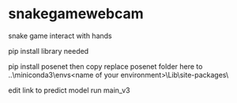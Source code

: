 # snakegamewebcam
snake game interact with hands

pip install library needed

pip install posenet
then copy replace posenet folder here to ..\miniconda3\envs\<name of your environment>\Lib\site-packages\

edit link to predict model
run main_v3
